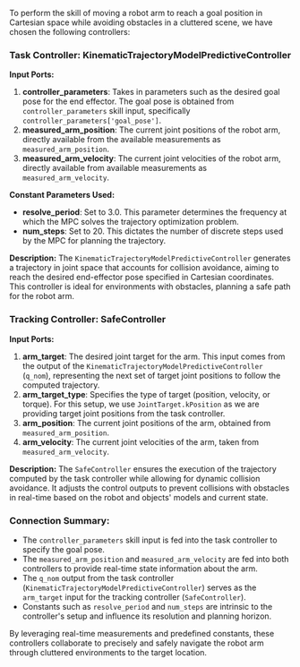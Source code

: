 To perform the skill of moving a robot arm to reach a goal position in Cartesian space while avoiding obstacles in a cluttered scene, we have chosen the following controllers:

### Task Controller: KinematicTrajectoryModelPredictiveController

**Input Ports:**
1. **controller_parameters**: Takes in parameters such as the desired goal pose for the end effector. The goal pose is obtained from `controller_parameters` skill input, specifically `controller_parameters['goal_pose']`.
2. **measured_arm_position**: The current joint positions of the robot arm, directly available from the available measurements as `measured_arm_position`.
3. **measured_arm_velocity**: The current joint velocities of the robot arm, directly available from available measurements as `measured_arm_velocity`.

**Constant Parameters Used:**
- **resolve_period**: Set to 3.0. This parameter determines the frequency at which the MPC solves the trajectory optimization problem.
- **num_steps**: Set to 20. This dictates the number of discrete steps used by the MPC for planning the trajectory.

**Description:**
The `KinematicTrajectoryModelPredictiveController` generates a trajectory in joint space that accounts for collision avoidance, aiming to reach the desired end-effector pose specified in Cartesian coordinates. This controller is ideal for environments with obstacles, planning a safe path for the robot arm.


### Tracking Controller: SafeController

**Input Ports:**
1. **arm_target**: The desired joint target for the arm. This input comes from the output of the `KinematicTrajectoryModelPredictiveController` (`q_nom`), representing the next set of target joint positions to follow the computed trajectory.
2. **arm_target_type**: Specifies the type of target (position, velocity, or torque). For this setup, we use `JointTarget.kPosition` as we are providing target joint positions from the task controller.
3. **arm_position**: The current joint positions of the arm, obtained from `measured_arm_position`.
4. **arm_velocity**: The current joint velocities of the arm, taken from `measured_arm_velocity`.

**Description:**
The `SafeController` ensures the execution of the trajectory computed by the task controller while allowing for dynamic collision avoidance. It adjusts the control outputs to prevent collisions with obstacles in real-time based on the robot and objects' models and current state.

### Connection Summary:

- The `controller_parameters` skill input is fed into the task controller to specify the goal pose.
- The `measured_arm_position` and `measured_arm_velocity` are fed into both controllers to provide real-time state information about the arm.
- The `q_nom` output from the task controller (`KinematicTrajectoryModelPredictiveController`) serves as the `arm_target` input for the tracking controller (`SafeController`).
- Constants such as `resolve_period` and `num_steps` are intrinsic to the controller's setup and influence its resolution and planning horizon.

By leveraging real-time measurements and predefined constants, these controllers collaborate to precisely and safely navigate the robot arm through cluttered environments to the target location.